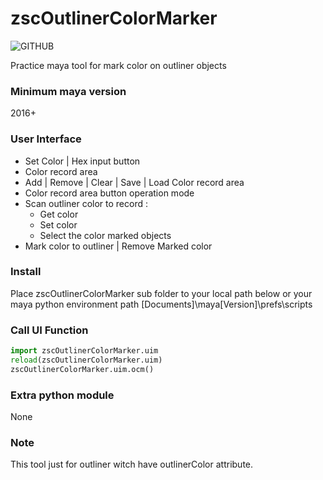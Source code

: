 # zscOutlinerColorMarker
![GITHUB](https://1.bp.blogspot.com/-0jIaxfg6eYA/X3cg-gEj0MI/AAAAAAAADfY/Zeg7VfrUdSg_mbE_Mh8TYu29ix0LKK5DQCLcBGAsYHQ/s320/_screenshot.png)

Practice maya tool for mark color on outliner objects

### **Minimum maya version**
2016+

### **User Interface**
* Set Color | Hex input button
* Color record area
* Add | Remove | Clear | Save | Load Color record area
* Color record area button operation mode
* Scan outliner color to record :
  * Get color
  * Set color
  * Select the color marked objects
* Mark color to outliner | Remove Marked color

### **Install**
Place zscOutlinerColorMarker sub folder to your local path below or your maya python environment path
[Documents]\maya\[Version]\prefs\scripts

### **Call UI Function**
```py
import zscOutlinerColorMarker.uim
reload(zscOutlinerColorMarker.uim)
zscOutlinerColorMarker.uim.ocm() 
```

### **Extra python module**
None

### **Note**
This tool just for outliner witch have outlinerColor attribute.

